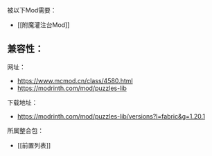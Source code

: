 被以下Mod需要：
- [[附魔灌注台Mod]]

兼容性：
- 

网址：
- https://www.mcmod.cn/class/4580.html
- https://modrinth.com/mod/puzzles-lib

下载地址：
- https://modrinth.com/mod/puzzles-lib/versions?l=fabric&g=1.20.1

所属整合包：
- [[前置列表]]